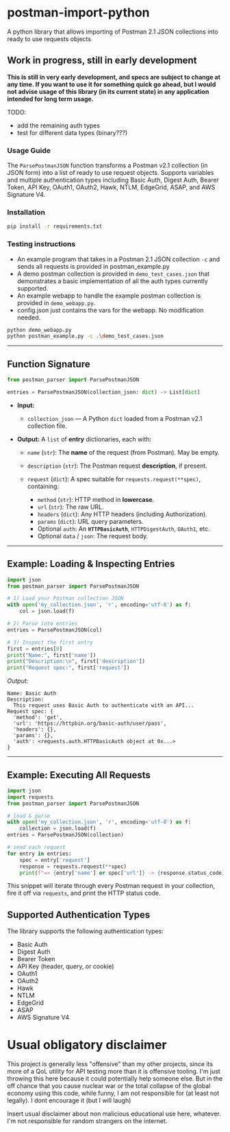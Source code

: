 # postman-import-python
A python library that allows importing of Postman 2.1 JSON collections into ready to use requests objects


## Work in progress, still in early development
**This is still in very early development, and specs are subject to change at any time. If you want to use it for something quick go ahead, but I would not advise usage of this library (in its current state) in any application intended for long term usage.**

TODO:
- add the remaining auth types
- test for different data types (binary???)


### Usage Guide

The `ParsePostmanJSON` function transforms a Postman v2.1 collection (in JSON form) into a list of ready to use request objects. Supports variables and multiple authentication types including Basic Auth, Digest Auth, Bearer Token, API Key, OAuth1, OAuth2, Hawk, NTLM, EdgeGrid, ASAP, and AWS Signature V4.

### Installation

```bash
pip install -r requirements.txt
```

### Testing instructions
- An example program that takes in a Postman 2.1 JSON collection ```-c``` and sends all requests is provided in postman_example.py  
- A demo postman collection is provided in ```demo_test_cases.json``` that demonstrates a basic implementation of all the auth types currently supported.  
- An example webapp to handle the example postman collection is provided in ```demo_webapp.py```.  
- config.json just contains the vars for the webapp. No modification needed.  

```bash
python demo_webapp.py
python postman_example.py -c .\demo_test_cases.json
```

---

## Function Signature

```python
from postman_parser import ParsePostmanJSON

entries = ParsePostmanJSON(collection_json: dict) -> List[dict]
```

* **Input:**

  * `collection_json` — A Python `dict` loaded from a Postman v2.1 collection file.

* **Output:** A `list` of **entry** dictionaries, each with:

  * `name` (`str`): The **name** of the request (from Postman). May be empty.
  * `description` (`str`): The Postman request **description**, if present.
  * `request` (`dict`): A spec suitable for `requests.request(**spec)`, containing:

    * `method` (`str`): HTTP method in **lowercase**.
    * `url` (`str`): The raw URL.
    * `headers` (`dict`): Any HTTP headers (including Authorization).
    * `params` (`dict`): URL query parameters.
    * Optional `auth`: An **`HTTPBasicAuth`**, `HTTPDigestAuth`, `OAuth1`, etc.
    * Optional `data` / `json`: The request body.

---

## Example: Loading & Inspecting Entries

```python
import json
from postman_parser import ParsePostmanJSON

# 1) Load your Postman collection JSON
with open('my_collection.json', 'r', encoding='utf-8') as f:
    col = json.load(f)

# 2) Parse into entries
entries = ParsePostmanJSON(col)

# 3) Inspect the first entry
first = entries[0]
print("Name:", first['name'])
print("Description:\n", first['description'])
print("Request spec:", first['request'])
```

*Output:*

```
Name: Basic Auth
Description:
  This request uses Basic Auth to authenticate with an API...
Request spec: {
  'method': 'get',
  'url': 'https://httpbin.org/basic-auth/user/pass',
  'headers': {},
  'params': {},
  'auth': <requests.auth.HTTPBasicAuth object at 0x...>
}
```

---

## Example: Executing All Requests

```python
import json
import requests
from postman_parser import ParsePostmanJSON

# load & parse
with open('my_collection.json', 'r', encoding='utf-8') as f:
    collection = json.load(f)
entries = ParsePostmanJSON(collection)

# send each request
for entry in entries:
    spec = entry['request']
    response = requests.request(**spec)
    print(f"=> {entry['name'] or spec['url']} -> {response.status_code}")
```

This snippet will iterate through every Postman request in your collection, fire it off via `requests`, and print the HTTP status code.

## Supported Authentication Types

The library supports the following authentication types:
- Basic Auth
- Digest Auth
- Bearer Token
- API Key (header, query, or cookie)
- OAuth1
- OAuth2
- Hawk
- NTLM
- EdgeGrid
- ASAP
- AWS Signature V4

# Usual obligatory disclaimer
This project is generally less "offensive" than my other projects, since its more of a QoL utility for API testing more than it is offensive tooling. I'm just throwing this here because it could potentially help someone else. But in the off chance that you cause nuclear war or the total collapse of the global economy using this code, while funny, I am not responsible for (at least not legally). I dont encourage it (but I will laugh)  

Insert usual disclaimer about non malicious educational use here, whatever. I'm not responsible for random strangers on the internet.


